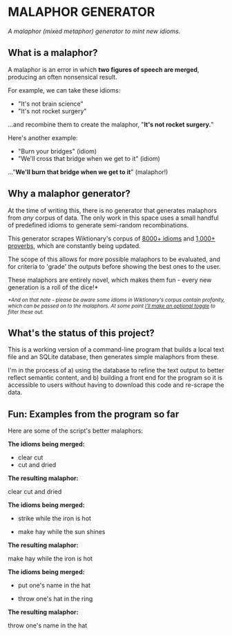 # MALAPHOR GENERATOR

_A malaphor (mixed metaphor) generator to mint new idioms._

## What is a malaphor?
A malaphor is an error in which **two figures of speech are merged**, producing an often nonsensical result.

For example, we can take these idioms:
- "It's not brain science"
- "It's not rocket surgery"

...and recombine them to create the malaphor, "**It's not rocket surgery.**"

Here's another example:
- "Burn your bridges" (idiom)
- "We'll cross that bridge when we get to it" (idiom)

..."**We'll burn that bridge when we get to it**" (malaphor!)

## Why a malaphor generator?
At the time of writing this, there is no generator that generates malaphors from _any_ corpus of data. The only work in this space uses a small handful of predefined idioms to generate semi-random recombinations.

This generator scrapes Wiktionary's corpus of [8000+ idioms](https://en.wiktionary.org/wiki/Category:English_idioms) and [1,000+ proverbs](https://en.wiktionary.org/wiki/Category:English_proverbs), which are constantly being updated.

The scope of this allows for more possible malaphors to be evaluated, and for criteria to 'grade' the outputs before showing the best ones to the user.

These malaphors are entirely novel, which makes them fun - every new generation is a roll of the dice!*

<sub>_*And on that note - please be aware some idioms in Wiktionary's corpus contain profanity, which can be passed on to the malaphors. At some point [I'll make an optional toggle](https://github.com/rachel-meadows/malaphor/issues/8#issue-1028591792) to filter these out._</sub>


## What's the status of this project?
This is a working version of a command-line program that builds a local text file and an SQLite database, then generates simple malaphors from these.

I'm in the process of a) using the database to refine the text output to better reflect semantic content, and b) building a front end for the program so it is accessible to users without having to download this code and re-scrape the data.

## Fun: Examples from the program so far
Here are some of the script's better malaphors:

**The idioms being merged:**

- clear cut 
- cut and dried

**The resulting malaphor:**

clear cut and dried



**The idioms being merged:**

- strike while the iron is hot 

- make hay while the sun shines

**The resulting malaphor:**

make hay while the iron is hot



**The idioms being merged:**

- put one's name in the hat

- throw one's hat in the ring

**The resulting malaphor:**

throw one's name in the hat